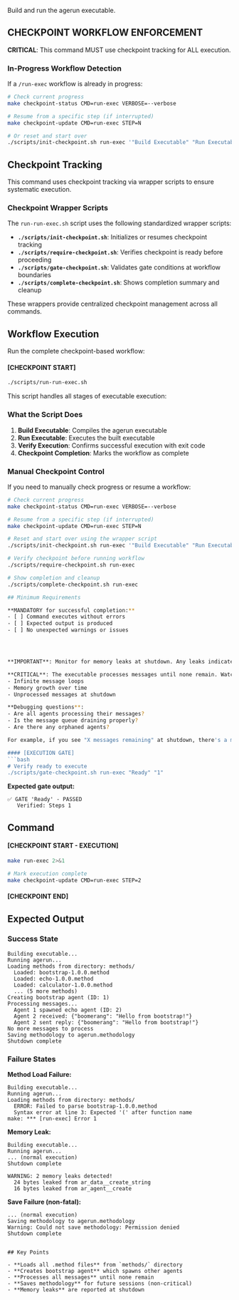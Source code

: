 Build and run the agerun executable.

## CHECKPOINT WORKFLOW ENFORCEMENT

**CRITICAL**: This command MUST use checkpoint tracking for ALL execution.

### In-Progress Workflow Detection

If a `/run-exec` workflow is already in progress:

```bash
# Check current progress
make checkpoint-status CMD=run-exec VERBOSE=--verbose

# Resume from a specific step (if interrupted)
make checkpoint-update CMD=run-exec STEP=N

# Or reset and start over
./scripts/init-checkpoint.sh run-exec '"Build Executable" "Run Executable" "Verify Execution"'
```

## Checkpoint Tracking

This command uses checkpoint tracking via wrapper scripts to ensure systematic execution.

### Checkpoint Wrapper Scripts

The `run-run-exec.sh` script uses the following standardized wrapper scripts:

- **`./scripts/init-checkpoint.sh`**: Initializes or resumes checkpoint tracking
- **`./scripts/require-checkpoint.sh`**: Verifies checkpoint is ready before proceeding
- **`./scripts/gate-checkpoint.sh`**: Validates gate conditions at workflow boundaries
- **`./scripts/complete-checkpoint.sh`**: Shows completion summary and cleanup

These wrappers provide centralized checkpoint management across all commands.

## Workflow Execution

Run the complete checkpoint-based workflow:

#### [CHECKPOINT START]

```bash
./scripts/run-run-exec.sh
```

This script handles all stages of executable execution:

### What the Script Does

1. **Build Executable**: Compiles the agerun executable
2. **Run Executable**: Executes the built executable
3. **Verify Execution**: Confirms successful execution with exit code
4. **Checkpoint Completion**: Marks the workflow as complete

### Manual Checkpoint Control

If you need to manually check progress or resume a workflow:

```bash
# Check current progress
make checkpoint-status CMD=run-exec VERBOSE=--verbose

# Resume from a specific step (if interrupted)
make checkpoint-update CMD=run-exec STEP=N

# Reset and start over using the wrapper script
./scripts/init-checkpoint.sh run-exec '"Build Executable" "Run Executable" "Verify Execution"'

# Verify checkpoint before running workflow
./scripts/require-checkpoint.sh run-exec

# Show completion and cleanup
./scripts/complete-checkpoint.sh run-exec

## Minimum Requirements

**MANDATORY for successful completion:**
- [ ] Command executes without errors
- [ ] Expected output is produced
- [ ] No unexpected warnings or issues




**IMPORTANT**: Monitor for memory leaks at shutdown. Any leaks indicate ownership issues.

**CRITICAL**: The executable processes messages until none remain. Watch for:
- Infinite message loops
- Memory growth over time
- Unprocessed messages at shutdown

**Debugging questions**:
- Are all agents processing their messages?
- Is the message queue draining properly?
- Are there any orphaned agents?

For example, if you see "X messages remaining" at shutdown, there's a message routing issue.

#### [EXECUTION GATE]
```bash
# Verify ready to execute
./scripts/gate-checkpoint.sh run-exec "Ready" "1"
```

**Expected gate output:**
```
✅ GATE 'Ready' - PASSED
   Verified: Steps 1
```

## Command

#### [CHECKPOINT START - EXECUTION]

```bash
make run-exec 2>&1

# Mark execution complete
make checkpoint-update CMD=run-exec STEP=2
```


#### [CHECKPOINT END]
## Expected Output

### Success State
```
Building executable...
Running agerun...
Loading methods from directory: methods/
  Loaded: bootstrap-1.0.0.method
  Loaded: echo-1.0.0.method
  Loaded: calculator-1.0.0.method
  ... (5 more methods)
Creating bootstrap agent (ID: 1)
Processing messages...
  Agent 1 spawned echo agent (ID: 2)
  Agent 2 received: {"boomerang": "Hello from bootstrap!"}
  Agent 2 sent reply: {"boomerang": "Hello from bootstrap!"}
No more messages to process
Saving methodology to agerun.methodology
Shutdown complete
```

### Failure States

**Method Load Failure:**
```
Building executable...
Running agerun...
Loading methods from directory: methods/
  ERROR: Failed to parse bootstrap-1.0.0.method
  Syntax error at line 3: Expected '(' after function name
make: *** [run-exec] Error 1
```

**Memory Leak:**
```
Building executable...
Running agerun...
... (normal execution)
Shutdown complete

WARNING: 2 memory leaks detected!
  24 bytes leaked from ar_data__create_string
  16 bytes leaked from ar_agent__create
```

**Save Failure (non-fatal):**
```
... (normal execution)
Saving methodology to agerun.methodology
Warning: Could not save methodology: Permission denied
Shutdown complete
```


```

## Key Points

- **Loads all .method files** from `methods/` directory
- **Creates bootstrap agent** which spawns other agents
- **Processes all messages** until none remain
- **Saves methodology** for future sessions (non-critical)
- **Memory leaks** are reported at shutdown